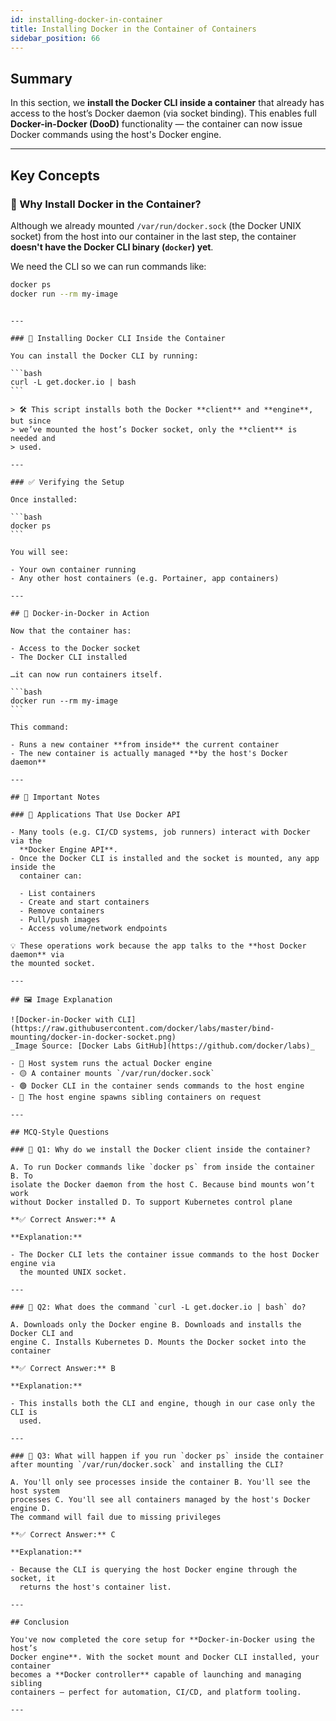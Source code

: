 ```yaml
---
id: installing-docker-in-container
title: Installing Docker in the Container of Containers
sidebar_position: 66
---
```


## Summary

In this section, we **install the Docker CLI inside a container** that already
has access to the host’s Docker daemon (via socket binding). This enables full
**Docker-in-Docker (DooD)** functionality — the container can now issue Docker
commands using the host's Docker engine.

---

## Key Concepts

### 🐳 Why Install Docker in the Container?

Although we already mounted `/var/run/docker.sock` (the Docker UNIX socket) from
the host into our container in the last step, the container **doesn't have the
Docker CLI binary (`docker`) yet**.

We need the CLI so we can run commands like:

```bash
docker ps
docker run --rm my-image
```

````

---

### 🔧 Installing Docker CLI Inside the Container

You can install the Docker CLI by running:

```bash
curl -L get.docker.io | bash
```

> 🛠️ This script installs both the Docker **client** and **engine**, but since
> we’ve mounted the host’s Docker socket, only the **client** is needed and
> used.

---

### ✅ Verifying the Setup

Once installed:

```bash
docker ps
```

You will see:

- Your own container running
- Any other host containers (e.g. Portainer, app containers)

---

## 🎯 Docker-in-Docker in Action

Now that the container has:

- Access to the Docker socket
- The Docker CLI installed

…it can now run containers itself.

```bash
docker run --rm my-image
```

This command:

- Runs a new container **from inside** the current container
- The new container is actually managed **by the host's Docker daemon**

---

## 📌 Important Notes

### 🧱 Applications That Use Docker API

- Many tools (e.g. CI/CD systems, job runners) interact with Docker via the
  **Docker Engine API**.
- Once the Docker CLI is installed and the socket is mounted, any app inside the
  container can:

  - List containers
  - Create and start containers
  - Remove containers
  - Pull/push images
  - Access volume/network endpoints

💡 These operations work because the app talks to the **host Docker daemon** via
the mounted socket.

---

## 🖼️ Image Explanation

![Docker-in-Docker with CLI](https://raw.githubusercontent.com/docker/labs/master/bind-mounting/docker-in-docker-socket.png)
_Image Source: [Docker Labs GitHub](https://github.com/docker/labs)_

- 🔵 Host system runs the actual Docker engine
- 🟡 A container mounts `/var/run/docker.sock`
- 🟢 Docker CLI in the container sends commands to the host engine
- 🔁 The host engine spawns sibling containers on request

---

## MCQ-Style Questions

### 📌 Q1: Why do we install the Docker client inside the container?

A. To run Docker commands like `docker ps` from inside the container B. To
isolate the Docker daemon from the host C. Because bind mounts won’t work
without Docker installed D. To support Kubernetes control plane

**✅ Correct Answer:** A

**Explanation:**

- The Docker CLI lets the container issue commands to the host Docker engine via
  the mounted UNIX socket.

---

### 📌 Q2: What does the command `curl -L get.docker.io | bash` do?

A. Downloads only the Docker engine B. Downloads and installs the Docker CLI and
engine C. Installs Kubernetes D. Mounts the Docker socket into the container

**✅ Correct Answer:** B

**Explanation:**

- This installs both the CLI and engine, though in our case only the CLI is
  used.

---

### 📌 Q3: What will happen if you run `docker ps` inside the container after mounting `/var/run/docker.sock` and installing the CLI?

A. You'll only see processes inside the container B. You'll see the host system
processes C. You'll see all containers managed by the host's Docker engine D.
The command will fail due to missing privileges

**✅ Correct Answer:** C

**Explanation:**

- Because the CLI is querying the host Docker engine through the socket, it
  returns the host's container list.

---

## Conclusion

You've now completed the core setup for **Docker-in-Docker using the host’s
Docker engine**. With the socket mount and Docker CLI installed, your container
becomes a **Docker controller** capable of launching and managing sibling
containers — perfect for automation, CI/CD, and platform tooling.

---
````
